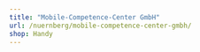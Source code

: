 ```yaml
---
title: "Mobile-Competence-Center GmbH"
url: /nuernberg/mobile-competence-center-gmbh/
shop: Handy
---
```

